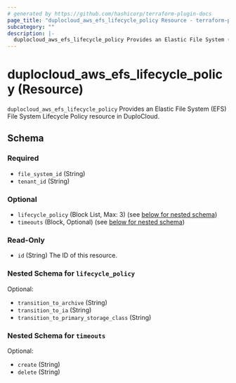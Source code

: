 ```yaml
---
# generated by https://github.com/hashicorp/terraform-plugin-docs
page_title: "duplocloud_aws_efs_lifecycle_policy Resource - terraform-provider-duplocloud"
subcategory: ""
description: |-
  duplocloud_aws_efs_lifecycle_policy Provides an Elastic File System (EFS) File System Lifecycle Policy resource in DuploCloud.
---
```


# duplocloud_aws_efs_lifecycle_policy (Resource)

`duplocloud_aws_efs_lifecycle_policy` Provides an Elastic File System (EFS) File System Lifecycle Policy resource in DuploCloud.



<!-- schema generated by tfplugindocs -->
## Schema

### Required

- `file_system_id` (String)
- `tenant_id` (String)

### Optional

- `lifecycle_policy` (Block List, Max: 3) (see [below for nested schema](#nestedblock--lifecycle_policy))
- `timeouts` (Block, Optional) (see [below for nested schema](#nestedblock--timeouts))

### Read-Only

- `id` (String) The ID of this resource.

<a id="nestedblock--lifecycle_policy"></a>
### Nested Schema for `lifecycle_policy`

Optional:

- `transition_to_archive` (String)
- `transition_to_ia` (String)
- `transition_to_primary_storage_class` (String)


<a id="nestedblock--timeouts"></a>
### Nested Schema for `timeouts`

Optional:

- `create` (String)
- `delete` (String)
